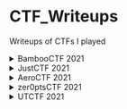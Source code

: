 # CTF_Writeups
Writeups of CTFs I played

<details>
<summary>BambooCTF 2021</summary>
<p>

- [Flag Checker](./Writeups/BambooCTF_2021/Flag%20Checker)
- [Better Than ASM](./Writeups/BambooCTF_2021/Better%20Than%20ASM)

</p>
</details>

<details>
<summary>JustCTF 2021</summary>
<p>

- [That's not crypto](./Writeups/JustCTF_2021/That's%20not%20crypto)
- [reklest](./Writeups/JustCTF_2021/reklest)
- [debug_me_if_you_can](./Writeups/JustCTF_2021/debug_me_if_you_can)
- [Rusty](./Writeups/JustCTF_2021/Rusty)
- [ABNF: grammar is fun](./Writeups/JustCTF_2021/ABNF)
- [REmap](./Writeups/JustCTF_2021/REmap)

</p>
</details>

<details>
<summary>AeroCTF 2021</summary>
<p>

- [Dummyper](./Writeups/AeroCTF_2021/Dummyper)

</p>
</details>

<details>
<summary>zer0ptsCTF 2021</summary>
<p>

- [Dummyper](./Writeups/zer0ptsCTF_2021/Infected)
- [Super Secret Login](./Writeups/zer0ptsCTF_2021/Super%20Secret%20Login)
- [Syscall 777](./Writeups/zer0ptsCTF_2021/Syscall%20777)

</p>
</details>

<details>
<summary>UTCTF 2021</summary>
<p>

- [UTCTF Adventure ROM Part 3](./Writeups/UTCTF_2021/UTCTF%20Adventure%20ROM%20Part%203)

</p>
</details>
